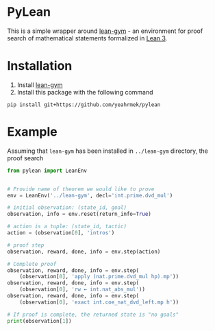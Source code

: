 # PyLean
This is a simple wrapper around [lean-gym](https://github.com/openai/lean-gym) - an environment for proof search of mathematical statements formalized in [Lean 3](https://leanprover.github.io/).

# Installation
1) Install [lean-gym](https://github.com/openai/lean-gym)
2) Install this package with the following command

```
pip install git+https://github.com/yeahrmek/pylean
```

# Example
Assuming that `lean-gym` has been installed in `../lean-gym` directory, the proof search
```python
from pylean import LeanEnv


# Provide name of theorem we would like to prove
env = LeanEnv('../lean-gym', decl='int.prime.dvd_mul')

# initial observation: (state_id, goal)
observation, info = env.reset(return_info=True)

# action is a tuple: (state_id, tactic)
action = (observation[0], 'intros')

# proof step
observation, reward, done, info = env.step(action)

# Complete proof
observation, reward, done, info = env.step(
    (observation[0], 'apply (nat.prime.dvd_mul hp).mp'))
observation, reward, done, info = env.step(
    (observation[0], 'rw ← int.nat_abs_mul'))
observation, reward, done, info = env.step(
    (observation[0], 'exact int.coe_nat_dvd_left.mp h'))

# If proof is complete, the returned state is "no goals"
print(observation[1])
```
